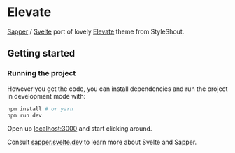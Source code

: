 # Elevate

[Sapper](https://github.com/sveltejs/sapper) / [Svelte](https://github.com/sveltejs/svelte) port of lovely [Elevate](https://www.styleshout.com/demo/?theme=elevate) theme from StyleShout.


## Getting started


### Running the project

However you get the code, you can install dependencies and run the project in development mode with:

```bash
npm install # or yarn
npm run dev
```

Open up [localhost:3000](http://localhost:3000) and start clicking around.

Consult [sapper.svelte.dev](https://sapper.svelte.dev) to learn more about Svelte and Sapper.

